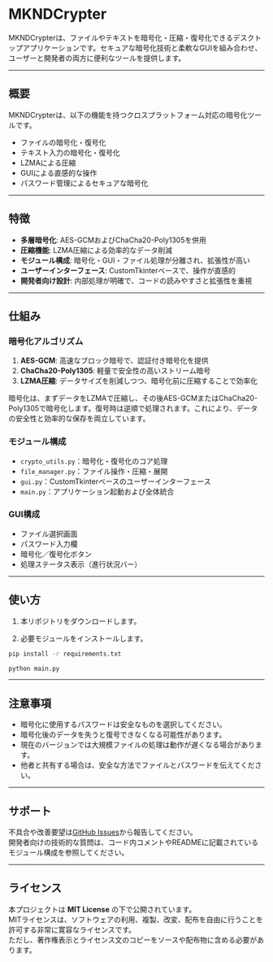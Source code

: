 # MKNDCrypter

MKNDCrypterは、ファイルやテキストを暗号化・圧縮・復号化できるデスクトップアプリケーションです。セキュアな暗号化技術と柔軟なGUIを組み合わせ、ユーザーと開発者の両方に便利なツールを提供します。

---

## 概要

MKNDCrypterは、以下の機能を持つクロスプラットフォーム対応の暗号化ツールです。

- ファイルの暗号化・復号化  
- テキスト入力の暗号化・復号化  
- LZMAによる圧縮  
- GUIによる直感的な操作  
- パスワード管理によるセキュアな暗号化

---

## 特徴

- **多層暗号化**: AES-GCMおよびChaCha20-Poly1305を併用  
- **圧縮機能**: LZMA圧縮による効率的なデータ削減  
- **モジュール構成**: 暗号化・GUI・ファイル処理が分離され、拡張性が高い  
- **ユーザーインターフェース**: CustomTkinterベースで、操作が直感的  
- **開発者向け設計**: 内部処理が明確で、コードの読みやすさと拡張性を重視  

---

## 仕組み

### 暗号化アルゴリズム

1. **AES-GCM**: 高速なブロック暗号で、認証付き暗号化を提供  
2. **ChaCha20-Poly1305**: 軽量で安全性の高いストリーム暗号  
3. **LZMA圧縮**: データサイズを削減しつつ、暗号化前に圧縮することで効率化  

暗号化は、まずデータをLZMAで圧縮し、その後AES-GCMまたはChaCha20-Poly1305で暗号化します。復号時は逆順で処理されます。これにより、データの安全性と効率的な保存を両立しています。

### モジュール構成

- `crypto_utils.py`：暗号化・復号化のコア処理  
- `file_manager.py`：ファイル操作・圧縮・展開  
- `gui.py`：CustomTkinterベースのユーザーインターフェース  
- `main.py`：アプリケーション起動および全体統合  

### GUI構成

- ファイル選択画面  
- パスワード入力欄  
- 暗号化／復号化ボタン  
- 処理ステータス表示（進行状況バー）  

---

## 使い方

1. 本リポジトリをダウンロードします。  

2. 必要モジュールをインストールします。  

```bash
pip install -r requirements.txt
```
```bash
python main.py
```

---

## 注意事項

- 暗号化に使用するパスワードは安全なものを選択してください。  
- 暗号化後のデータを失うと復号できなくなる可能性があります。  
- 現在のバージョンでは大規模ファイルの処理は動作が遅くなる場合があります。  
- 他者と共有する場合は、安全な方法でファイルとパスワードを伝えてください。  

---

## サポート

不具合や改善要望は[GitHub Issues](https://github.com/mikan2ndyeeeeeeey-svg/MKNDCrypter/issues)から報告してください。  
開発者向けの技術的な質問は、コード内コメントやREADMEに記載されているモジュール構成を参照してください。

---

## ライセンス

本プロジェクトは **MIT License** の下で公開されています。  
MITライセンスは、ソフトウェアの利用、複製、改変、配布を自由に行うことを許可する非常に寛容なライセンスです。  
ただし、著作権表示とライセンス文のコピーをソースや配布物に含める必要があります。  
